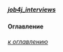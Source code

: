##### [job4j_interviews](https://github.com/shaporen/job4j_interviews/blob/main/README.md)
#### Оглавление

[_к оглавлению_](#Оглавление)
